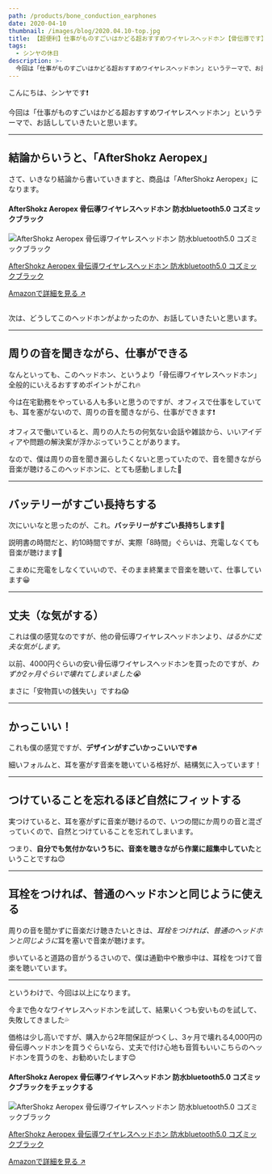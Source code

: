 ```yaml
---
path: /products/bone_conduction_earphones
date: 2020-04-10
thumbnail: /images/blog/2020.04.10-top.jpg
title: 【超便利】仕事がものすごいはかどる超おすすめワイヤレスヘッドホン【骨伝導です】
tags:
  - シンヤの休日
description: >-
  今回は「仕事がものすごいはかどる超おすすめワイヤレスヘッドホン」というテーマで、お話ししていきたいと思います。結論からいうと、「AfterShokz Aeropex」。さて、いきなり結論から書いていきますと、商品は「AfterShokz Aeropex」になります。
---
```


こんにちは、シンヤです❗️

今回は「仕事がものすごいはかどる超おすすめワイヤレスヘッドホン」というテーマで、お話ししていきたいと思います。

---

## 結論からいうと、「AfterShokz Aeropex」

さて、いきなり結論から書いていきますと、商品は「AfterShokz Aeropex」になります。

#### AfterShokz Aeropex 骨伝導ワイヤレスヘッドホン 防水bluetooth5.0 コズミックブラック

<div class="affiliate__link">
  <div class="is--image">

  [](https://www.amazon.co.jp/gp/product/B07RRQ59JR/ref=as_li_tl?ie=UTF8&camp=247&creative=1211&creativeASIN=B07RRQ59JR&linkCode=as2&tag=shinshoi-22&linkId=949aa55c6fd101b731a315e83aea7b76)
  ![AfterShokz Aeropex 骨伝導ワイヤレスヘッドホン 防水bluetooth5.0 コズミックブラック](//ws-fe.amazon-adsystem.com/widgets/q?_encoding=UTF8&MarketPlace=JP&ASIN=B07RRQ59JR&ServiceVersion=20070822&ID=AsinImage&WS=1&Format=_SL250_&tag=shinshoi-22)

  </div>
  <div class="is--caption">

  [AfterShokz Aeropex 骨伝導ワイヤレスヘッドホン 防水bluetooth5.0 コズミックブラック](https://www.amazon.co.jp/gp/product/B07RRQ59JR/ref=as_li_tl?ie=UTF8&camp=247&creative=1211&creativeASIN=B07RRQ59JR&linkCode=as2&tag=shinshoi-22&linkId=949aa55c6fd101b731a315e83aea7b76)

  </div>

  <a class="button__link is--amazon" target="_blank" rel="nofollow noopener noreferrer" href="https://www.amazon.co.jp/gp/product/B07RRQ59JR/ref=as_li_tl?ie=UTF8&camp=247&creative=1211&creativeASIN=B07RRQ59JR&linkCode=as2&tag=shinshoi-22&linkId=949aa55c6fd101b731a315e83aea7b76">Amazonで詳細を見る ↗︎</a>

<img src="//ir-jp.amazon-adsystem.com/e/ir?t=shinshoi-22&l=am2&o=9&a=B07RRQ59JR" width="1" height="1" border="0" alt="" style="border:none !important; margin:0px !important;" />
</div>

次は、どうしてこのヘッドホンがよかったのか、お話していきたいと思います。

---

## 周りの音を聞きながら、仕事ができる

なんといっても、このヘッドホン、というより「骨伝導ワイヤレスヘッドホン」全般的にいえるおすすめポイントがこれ🔥

今は在宅勤務をやっている人も多いと思うのですが、オフィスで仕事をしていても、耳を塞がないので、周りの音を聞きながら、仕事ができます❗️

オフィスで働いていると、周りの人たちの何気ない会話や雑談から、いいアイディアや問題の解決案が浮かぶっていうことがあります。

なので、僕は周りの音を聞き漏らしたくないと思っていたので、音を聞きながら音楽が聴けるこのヘッドホンに、とても感動しました🥺

---

## バッテリーがすごい長持ちする

次にいいなと思ったのが、これ。**バッテリーがすごい長持ちします🔋**

説明書の時間だと、約10時間ですが、実際「8時間」ぐらいは、充電しなくても音楽が聴けます🎵

こまめに充電をしなくていいので、そのまま終業まで音楽を聴いて、仕事しています😀

---

## 丈夫（な気がする）

これは僕の感覚なのですが、他の骨伝導ワイヤレスヘッドホンより、*はるかに丈夫な気がします。*

以前、4000円ぐらいの安い骨伝導ワイヤレスヘッドホンを買ったのですが、*わずか2ヶ月ぐらいで壊れてしまいました😭*

まさに「安物買いの銭失い」ですね😱

---

## かっこいい！

これも僕の感覚ですが、**デザインがすごいかっこいいです🔥**

細いフォルムと、耳を塞がす音楽を聴いている格好が、結構気に入っています！

---

## つけていることを忘れるほど自然にフィットする

実つけていると、耳を塞がずに音楽が聴けるので、いつの間にか周りの音と混ざっていくので、自然とつけていることを忘れてしまいます。

つまり、**自分でも気付かないうちに、音楽を聴きながら作業に超集中していた**ということですね😊

---

## 耳栓をつければ、普通のヘッドホンと同じように使える

周りの音を聞かずに音楽だけ聴きたいときは、*耳栓をつければ、普通のヘッドホンと同じように*耳を塞いで音楽が聴けます。

歩いていると道路の音がうるさいので、僕は通勤中や散歩中は、耳栓をつけて音楽を聴いています。

---

というわけで、今回は以上になります。

今まで色々なワイヤレスヘッドホンを試して、結果いくつも安いものを試して、失敗してきました💦

価格は少し高いですが、購入から2年間保証がつくし、3ヶ月で壊れる4,000円の骨伝導ヘッドホンを買うぐらいなら、丈夫で付け心地も音質もいいこちらのヘッドホンを買うのを、お勧めいたします😊

#### AfterShokz Aeropex 骨伝導ワイヤレスヘッドホン 防水bluetooth5.0 コズミックブラックをチェックする

<div class="affiliate__link">
  <div class="is--image">

  [](https://www.amazon.co.jp/gp/product/B07RRQ59JR/ref=as_li_tl?ie=UTF8&camp=247&creative=1211&creativeASIN=B07RRQ59JR&linkCode=as2&tag=shinshoi-22&linkId=949aa55c6fd101b731a315e83aea7b76)
  ![AfterShokz Aeropex 骨伝導ワイヤレスヘッドホン 防水bluetooth5.0 コズミックブラック](//ws-fe.amazon-adsystem.com/widgets/q?_encoding=UTF8&MarketPlace=JP&ASIN=B07RRQ59JR&ServiceVersion=20070822&ID=AsinImage&WS=1&Format=_SL250_&tag=shinshoi-22)

  </div>
  <div class="is--caption">

  [AfterShokz Aeropex 骨伝導ワイヤレスヘッドホン 防水bluetooth5.0 コズミックブラック](https://www.amazon.co.jp/gp/product/B07RRQ59JR/ref=as_li_tl?ie=UTF8&camp=247&creative=1211&creativeASIN=B07RRQ59JR&linkCode=as2&tag=shinshoi-22&linkId=949aa55c6fd101b731a315e83aea7b76)

  </div>

  <a class="button__link is--amazon" target="_blank" rel="nofollow noopener noreferrer" href="https://www.amazon.co.jp/gp/product/B07RRQ59JR/ref=as_li_tl?ie=UTF8&camp=247&creative=1211&creativeASIN=B07RRQ59JR&linkCode=as2&tag=shinshoi-22&linkId=949aa55c6fd101b731a315e83aea7b76">Amazonで詳細を見る ↗︎</a>

<img src="//ir-jp.amazon-adsystem.com/e/ir?t=shinshoi-22&l=am2&o=9&a=B07RRQ59JR" width="1" height="1" border="0" alt="" style="border:none !important; margin:0px !important;" />
</div>
